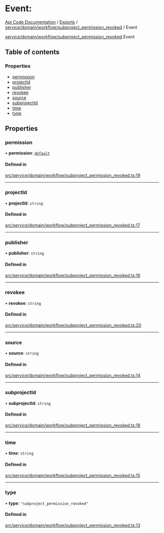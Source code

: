 # Event: 
 
[Api Code Documentation](../README.md) / [Exports](../modules.md) / [service/domain/workflow/subproject\_permission\_revoked](../modules/service_domain_workflow_subproject_permission_revoked.md) / Event

[service/domain/workflow/subproject_permission_revoked](../modules/service_domain_workflow_subproject_permission_revoked.md).Event

## Table of contents

### Properties

- [permission](service_domain_workflow_subproject_permission_revoked.Event.md#permission)
- [projectId](service_domain_workflow_subproject_permission_revoked.Event.md#projectid)
- [publisher](service_domain_workflow_subproject_permission_revoked.Event.md#publisher)
- [revokee](service_domain_workflow_subproject_permission_revoked.Event.md#revokee)
- [source](service_domain_workflow_subproject_permission_revoked.Event.md#source)
- [subprojectId](service_domain_workflow_subproject_permission_revoked.Event.md#subprojectid)
- [time](service_domain_workflow_subproject_permission_revoked.Event.md#time)
- [type](service_domain_workflow_subproject_permission_revoked.Event.md#type)

## Properties

### permission

• **permission**: [`default`](../modules/authz_intents.md#default)

#### Defined in

[src/service/domain/workflow/subproject_permission_revoked.ts:19](https://github.com/openkfw/TruBudget/blob/b9aaff0/api/src/service/domain/workflow/subproject_permission_revoked.ts#L19)

___

### projectId

• **projectId**: `string`

#### Defined in

[src/service/domain/workflow/subproject_permission_revoked.ts:17](https://github.com/openkfw/TruBudget/blob/b9aaff0/api/src/service/domain/workflow/subproject_permission_revoked.ts#L17)

___

### publisher

• **publisher**: `string`

#### Defined in

[src/service/domain/workflow/subproject_permission_revoked.ts:16](https://github.com/openkfw/TruBudget/blob/b9aaff0/api/src/service/domain/workflow/subproject_permission_revoked.ts#L16)

___

### revokee

• **revokee**: `string`

#### Defined in

[src/service/domain/workflow/subproject_permission_revoked.ts:20](https://github.com/openkfw/TruBudget/blob/b9aaff0/api/src/service/domain/workflow/subproject_permission_revoked.ts#L20)

___

### source

• **source**: `string`

#### Defined in

[src/service/domain/workflow/subproject_permission_revoked.ts:14](https://github.com/openkfw/TruBudget/blob/b9aaff0/api/src/service/domain/workflow/subproject_permission_revoked.ts#L14)

___

### subprojectId

• **subprojectId**: `string`

#### Defined in

[src/service/domain/workflow/subproject_permission_revoked.ts:18](https://github.com/openkfw/TruBudget/blob/b9aaff0/api/src/service/domain/workflow/subproject_permission_revoked.ts#L18)

___

### time

• **time**: `string`

#### Defined in

[src/service/domain/workflow/subproject_permission_revoked.ts:15](https://github.com/openkfw/TruBudget/blob/b9aaff0/api/src/service/domain/workflow/subproject_permission_revoked.ts#L15)

___

### type

• **type**: ``"subproject_permission_revoked"``

#### Defined in

[src/service/domain/workflow/subproject_permission_revoked.ts:13](https://github.com/openkfw/TruBudget/blob/b9aaff0/api/src/service/domain/workflow/subproject_permission_revoked.ts#L13)
